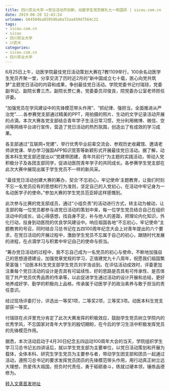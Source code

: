 ```yaml
---
title: 四川农业大学->党日活动齐创新，动医学生党员献礼七一和国庆 | sicau.com.cn
date: 2019-06-28 12:43:24
urlname: b64504ba8595d6a8a72aa459d7564c22
tags: 
- sicau.com.cn
- sicau
- 四川农业大学
- 川农大
categories:
- sicau.com.cn
- 四川农业大学
---
```



6月25日上午，动医学院最佳党日活动策划大赛在7教1109举行，100余名动医学生党员齐聚一堂，分享交流了历时近2月的“新中国成立七十载，医心向党共筑梦”主题党日活动的内容和成果，争创最佳党日活动。学院党委书记付瑞琼，党委副书记、副院长曹三杰，副院长贾仁勇，党委委员邓俊良，院党委办公室老师担任评委。

“加强党员在学风建设中的先锋模范带头作用”、“抓纪律、强担当，全面推进从严治党”……各参赛党支部通过精美的PPT，用拍摄的照片、生动的文字记录活动开展的点滴。本次大赛各党支部结合青年学子生活日常习惯，充分利用微博、微信、空间等网络平台进行宣传，营造了党日活动的热烈氛围，创造出了有成效的学习成果。

各支部通过“互联网+党建”、举行优秀毕业前辈交流会、参观历史收藏馆、邀请老师讲党课、举办学习强国APP知识竞答等新颖形式开展最佳党日活动。据了解，动医本科生党支部还提出以“党建带团建，青年共前行”为主题的实践活动，带动入党积极分子及各团支部同学，促进动医院青年学子的共同成长。各参赛学生党支部在此次大赛中展现出属于学生党员不一样的新风采。

“最佳党日活动创建大赛的筹办，契合‘不忘初心，牢记使命’主题教育，让我们时刻不忘一名党员应有的思想和行为准则，坚定自己的入党初心，在活动中牢记身为一名动医学子的使命。”参加大赛的学生党员范亚婷这样感慨到。

此次参与比赛的党支部成员，通过“小组负责”的活动进行方式，转主动为被动，让支部的每一位党员都参与进党日活动的策划中来，每一位学生党员结合自己在组织活动中的成长，谈心得感想，找自身不足，补与他人的差距，把理论内化知识，外化行动，投身到动医院的优良学风建设中。响应祖国各地“不忘初心，牢记使命”主题教育的号召，同时结合习总书记在五四100周年纪念大会上对青年提出的六个要求，在党日活动的开展过程中，激励学生党员不忘属于自己的初心，跟随时代发展的进程，在点滴学习与积累中牢记自己的使命与担当。

“筹办党日活动的过程中，我不忘自己成为一名党员的初心与使命，不断地加强自己的思想道德建设，加强党章党规的学习，正值建党九十八周年，祝愿我们祖国繁荣富强！”动医本科生党支部学生党员刘宇浩谈到。在评估活动成效时，评委更加注重每个党日活动的设计是否具有可延续性、好的思路是否具有可传承性、是否体现了共产党员优秀品质的传承等，以此促进学生通过活动的设计开展和总结，更好地养成好学、勤学的积极向上品格，传承属于动医学子的政治素养与敢于担当的责任意识。

经过现场评委打分，评选出一等奖1项，二等奖2项，三等奖3项。动医本科生党支部获一等奖。

付瑞琼在点评里充分肯定了此次大赛发挥的积极效应，鼓励学生党员树立学院内的优秀学风，不忘国家对青年大学生的殷切期盼，在今后的学习生活中积极发挥党员的先锋模范作用。

据悉，本次活动启动于4月30日纪念五四运动100周年大会的当天，学院组织学生学习习总书记五四讲话后，就以学生党支部为主要单位，以党日活动策划和开展为载体，全体本科、研究生学生党员为主要参与者，带动学生团支部和团员一起通过活动，遵照习总书记的要求发挥党员团员的先锋模范带头作用，用行动真正树立远大理想，热爱伟大祖国，担负时代责任，勇于砥砺奋斗，练就过硬本领，锤炼品德修为。





[转入文章首发地址](https://news.sicau.edu.cn/info/1078/52335.htm)